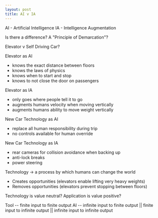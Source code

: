 ```yaml
---
layout: post
title: AI v IA
---
```


AI - Artificial Intelligence
IA - Intelligence Augmentation

Is there a difference? A "Principle of Demarcation"?

Elevator v Self Driving Car?

Elevator as AI
 * knows the exact distance between floors
 * knows the laws of physics
 * knows when to start and stop
 * knows to not close the door on passengers

Elevator as IA
 * only goes where people tell it to go
 * augments humans velocity when moving vertically
 * augments humans ability to move weight vertically

New Car Technology as AI
 * replace all human responsibility during trip
 * no controls available for human override

New Car Technology as IA
 * rear cameras for collision avoidance when backing up
 * anti-lock breaks
 * power steering

Technology -> a process by which humans can change the world
 * Creates opportunities (elevators enable lifting very heavy weights)
 * Removes opportunities (elevators prevent stopping between floors)

Technology is value neutral?
Application is value positive?

Tool -- finite input to finite output
AI -- infinite input to finite output || finite input to infinite output || infinite input to infinite output
